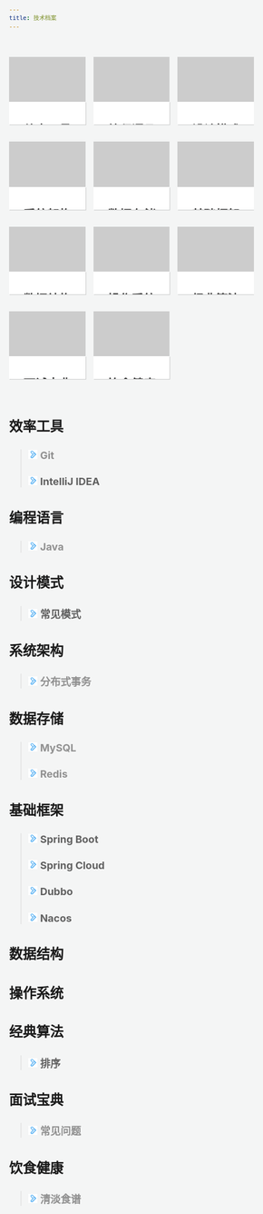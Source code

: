 ```yaml
---
title: 技术档案
---
```


<style>
body, html {
    word-break: break-word;
    background-color: #f4f5f5;
}
body {
    font-size: 12px;
    line-height: normal;
}
div {
    display: block;
}

.events-wrap {
    overflow: hidden;
    width: 100%;
}

.events-list {
    margin-top: 35px;
    display: flex;
    flex-wrap: wrap;
    align-items: stretch;
    margin-left: -7px;
    margin-right: -7px;
}

.events {
    cursor: pointer;
    width: 25%;
    padding-left: 7px;
    padding-right: 7px;
    box-sizing: border-box;
    transition: all .2s linear;
    position: relative;
    margin-bottom: 30px;
}

@media (max-width: 960px) {
    .events {
        width: 33.33%;
    }
}

@media (max-width: 720px) {
    .events {
        width: 50%;
    }
}

@media (max-width: 480px) {
    .events {
        width: 100%;
    }
}
a {
    text-decoration: none;
    cursor: pointer;
    color: #909090;
}

a:hover {
    text-decoration: none;
    cursor: pointer;
    color: #909090;
}

.events .events-inner .banner {
    padding-top: 58.82%;
    background-color: #ccc;
    background-repeat: no-repeat;
}

.events:before {
    content: "";
    position: absolute;
    left: 7px;
    right: 7px;
    top: 0;
    bottom: 0;
    z-index: -1;
    border-radius: 2px;
    overflow: hidden;
    background-color: #fff;
    transition: all .2s linear;
    box-shadow: 1px 1px 1px rgba(0,0,0,.15);
}
.message .title {
    display: -webkit-box;
    overflow: hidden;
    text-overflow: ellipsis;
    -webkit-box-orient: vertical;
    -webkit-line-clamp: 2;
    height: 40px;
    font-size: 14px;
    font-weight: 700;
    text-align: center;
    background-color: #fff;
    color: #333;
    line-height:40px;
    transition: all .2s linear;
    box-shadow: 1px 1px 1px rgba(0,0,0,.15);
}
</style>

<div class="events-wrap">
    <div class="events-list">
        <a  class="events" href="" rel="nofollow noopener noreferrer" target="_blank">
            <div class="events-inner">
                <div class="banner" style="background-image: url(/images/cover.jpg); background-size: cover;">
                </div>
                <div class="message">
                    <div class="title"><h2>效率工具</h2></div>
                </div>
            </div>
        </a>
        <a  class="events" href="" rel="nofollow noopener noreferrer" target="_blank">
            <div class="events-inner">
                <div class="banner" style="background-image: url(/images/cover.jpg); background-size: cover;">
                </div>
                <div class="message">
                    <div class="title"><h2>编程语言</h2></div>
                </div>
            </div>
        </a>
        <a  class="events" href="" rel="nofollow noopener noreferrer" target="_blank">
            <div class="events-inner">
                <div class="banner" style="background-image: url(/images/cover.jpg); background-size: cover;">
                </div>
                <div class="message">
                    <div class="title"><h2>设计模式</h2></div>
                </div>
            </div>
        </a>
        <a  class="events" href="" rel="nofollow noopener noreferrer" target="_blank">
            <div class="events-inner">
                <div class="banner" style="background-image: url(/images/cover.jpg); background-size: cover;">
                </div>
                <div class="message">
                    <div class="title"><h2>系统架构</h2></div>
                </div>
            </div>
        </a>
        <a  class="events" href="" rel="nofollow noopener noreferrer" target="_blank">
            <div class="events-inner">
                <div class="banner" style="background-image: url(/images/cover.jpg); background-size: cover;">
                </div>
                <div class="message">
                    <div class="title"><h2>数据存储</h2></div>
                </div>
            </div>
        </a>
        <a  class="events" href="" rel="nofollow noopener noreferrer" target="_blank">
            <div class="events-inner">
                <div class="banner" style="background-image: url(/images/cover.jpg); background-size: cover;">
                </div>
                <div class="message">
                    <div class="title"><h2>基础框架</h2></div>
                </div>
            </div>
        </a>
        <a  class="events" href="" rel="nofollow noopener noreferrer" target="_blank">
            <div class="events-inner">
                <div class="banner" style="background-image: url(/images/cover.jpg); background-size: cover;">
                </div>
                <div class="message">
                    <div class="title"><h2>数据结构</h2></div>
                </div>
            </div>
        </a>
        <a  class="events" href="" rel="nofollow noopener noreferrer" target="_blank">
            <div class="events-inner">
                <div class="banner" style="background-image: url(/images/cover.jpg); background-size: cover;">
                </div>
                <div class="message">
                    <div class="title"><h2>操作系统</h2></div>
                </div>
            </div>
        </a>
        <a  class="events" href="" rel="nofollow noopener noreferrer" target="_blank">
            <div class="events-inner">
                <div class="banner" style="background-image: url(/images/cover.jpg); background-size: cover;">
                </div>
                <div class="message">
                    <div class="title"><h2>经典算法</h2></div>
                </div>
            </div>
        </a>
        <a  class="events" href="" rel="nofollow noopener noreferrer" target="_blank">
            <div class="events-inner">
                <div class="banner" style="background-image: url(/images/cover.jpg); background-size: cover;">
                </div>
                <div class="message">
                    <div class="title"><h2>面试宝典</h2></div>
                </div>
            </div>
        </a>
        <a  class="events" href="" rel="nofollow noopener noreferrer" target="_blank">
            <div class="events-inner">
                <div class="banner" style="background-image: url(/images/cover.jpg); background-size: cover;">
                </div>
                <div class="message">
                    <div class="title"><h2>饮食健康</h2></div>
                </div>
            </div>
        </a>
    </div>
</div>

# 效率工具
> ## ![](/images/arrow-right.png) [Git](git.html)
> ## ![](/images/arrow-right.png) IntelliJ IDEA

# 编程语言
> ## ![](/images/arrow-right.png) [Java](java.html)

# 设计模式
> ## ![](/images/arrow-right.png) 常见模式

# 系统架构
> ## ![](/images/arrow-right.png) [分布式事务](distributed-transaction.html)

# 数据存储
> ## ![](/images/arrow-right.png) [MySQL](mysql.html)
> ## ![](/images/arrow-right.png) [Redis](redis.html)

# 基础框架
> ## ![](/images/arrow-right.png) Spring Boot
> ## ![](/images/arrow-right.png) Spring Cloud
> ## ![](/images/arrow-right.png) Dubbo
> ## ![](/images/arrow-right.png) Nacos

# 数据结构

# 操作系统

# 经典算法
> ## ![](/images/arrow-right.png) 排序

# 面试宝典
> ## ![](/images/arrow-right.png) [常见问题](interview-bible.html)

# 饮食健康
> ## ![](/images/arrow-right.png) [清淡食谱](healthy-diet.html)